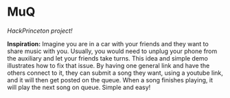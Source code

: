 # MuQ #
_HackPrinceton project!_

__Inspiration:__ Imagine you are in a car with your friends and they want to share music with you. Usually, you would need to unplug your phone from the auxiliary and let your friends take turns. This idea and simple demo illustrates how to fix that issue. By having one general link and have the others connect to it, they can submit a song they want, using a youtube link, and it will then get posted on the queue. When a song finishes playing, it will play the next song on queue. Simple and easy!
